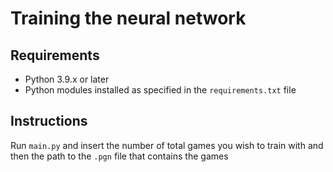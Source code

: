 # Training the neural network

## Requirements

- Python 3.9.x or later
- Python modules installed as specified in the `requirements.txt` file

## Instructions

Run `main.py` and insert the number of total games you wish to train with and then the path to the `.pgn` file that contains the games
